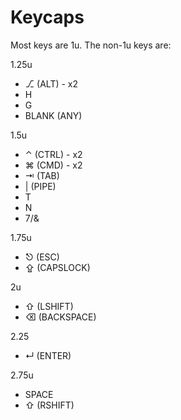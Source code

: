 # Keycaps

Most keys are 1u. The non-1u keys are:

1.25u
- ⎇ (ALT) - x2
- H
- G
- BLANK (ANY)

1.5u
- ⌃ (CTRL) - x2
- ⌘ (CMD) - x2
- ⇥ (TAB)
- | (PIPE)
- T
- N
- 7/&

1.75u
- ⎋ (ESC)
- ⇪ (CAPSLOCK)

2u
- ⇧ (LSHIFT)
- ⌫ (BACKSPACE)

2.25
- ↵ (ENTER)

2.75u
- SPACE
- ⇧ (RSHIFT)
